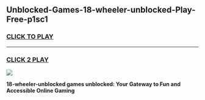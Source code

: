 
## Unblocked-Games-18-wheeler-unblocked-Play-Free-p1sc1
<h3>
<a href="https://premium76.site?title=18-wheeler-unblocked&ref=18A1">CLICK TO PLAY</a></h3>
<hr>

<h3>
<a href="https://premium76.site?title=18-wheeler-unblocked&ref=18A1">CLICK 2 PLAY</a>
  
</h3>

<a href="https://premium76.site?title=18-wheeler-unblocked&ref=18A1"><img src="https://clearcache.store/games.png"></a>


**18-wheeler-unblocked games unblocked: Your Gateway to Fun and Accessible Online Gaming**
